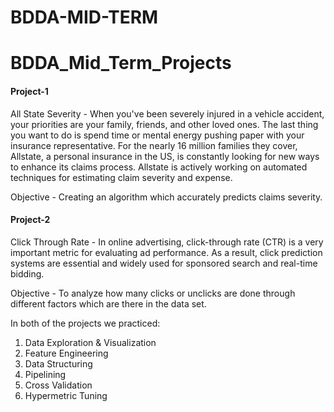 # BDDA-MID-TERM

# BDDA_Mid_Term_Projects


#### Project-1

All State Severity - 
When you've been severely injured in a vehicle accident, your priorities are your family, friends, and other loved ones. The last thing you want to do is spend time or mental energy pushing paper with your insurance representative. For the nearly 16 million families they cover, Allstate, a personal insurance in the US, is constantly looking for new ways to enhance its claims process.
Allstate is actively working on automated techniques for estimating claim severity and expense.

Objective - 
Creating an algorithm which accurately predicts claims severity.


#### Project-2

Click Through Rate - 
In online advertising, click-through rate (CTR) is a very important metric for evaluating ad performance. As a result, click prediction systems are essential and widely used for sponsored search and real-time bidding.


Objective - 
To analyze how many clicks or unclicks are done through different factors which are there in the data set.


In both of the projects we practiced:
1. Data Exploration & Visualization
2. Feature Engineering
3. Data Structuring
4. Pipelining
5. Cross Validation
6. Hypermetric Tuning
